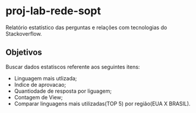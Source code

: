 # proj-lab-rede-sopt

Relatório estatístico das perguntas e relações com tecnologias do Stackoverflow.

## Objetivos

Buscar dados estatiscos referente aos seguintes itens:

- Linguagem mais utlizada;
- Indice de aprovacao;
- Quantiodade de resposta por liguagem;
- Contagem de View;
- Comparar linguagens mais utilizadas(TOP 5) por região(EUA X BRASIL). 


